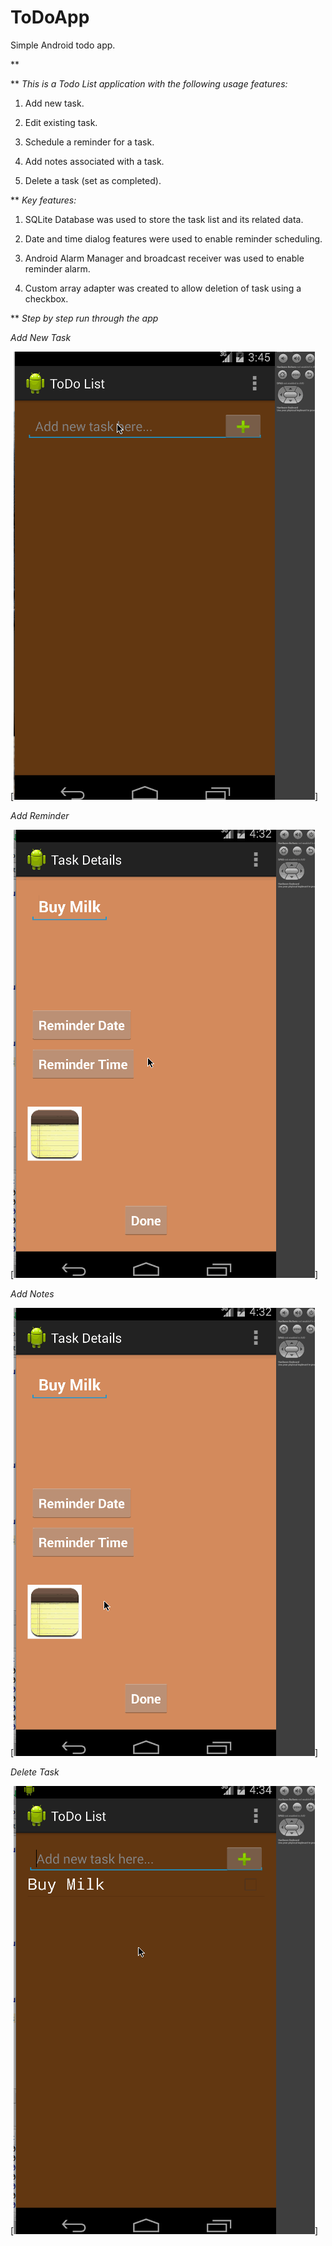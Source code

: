 ToDoApp
=======

Simple Android todo app.

**


** *This is a Todo List application with the following usage features:*

1) Add new task.

2) Edit existing task.

3) Schedule a reminder for a task.

4) Add notes associated with a task.

5) Delete a task (set as completed).


** *Key features:*

1) SQLite Database was used to store the task list and its related data.

2) Date and time dialog features were used to enable reminder scheduling.

3) Android Alarm Manager and broadcast receiver was used to enable reminder alarm.

4) Custom array adapter was created to allow deletion of task using a checkbox.


** *Step by step run through the app*

*Add New Task*

[![Add Task](https://github.com/nehasharma18/screenshots/blob/master/Add_task.gif)]


*Add Reminder*

[![Add Reminder](https://github.com/nehasharma18/screenshots/blob/master/Add_Reminder.gif)]


*Add Notes*

[![Add Notes](https://github.com/nehasharma18/screenshots/blob/master/Add_Notes.gif)]


*Delete Task*

[![Delete Task](https://github.com/nehasharma18/screenshots/blob/master/Delete_task.gif)]
